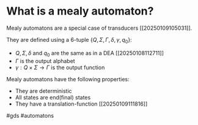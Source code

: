 # What is a mealy automaton? 
Mealy automatons are a special case of transducers [[20250109105031]].

They are defined using a 6-tuple $\{Q,\Sigma,\Gamma,\delta, \gamma, q_0\}$:
- $Q, \Sigma, \delta$ and $q_0$ are the same as in a DEA [[20250108112711]]
- $\Gamma$ is the output alphabet
- $\gamma: Q \times \Sigma \to \Gamma$ is the output function

Mealy automatons have the following properties:
- They are deterministic
- All states are end(final) states
- They have a translation-function [[20250109111816]]

#gds #automatons